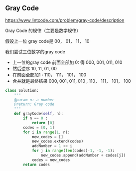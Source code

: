 ## Gray Code

https://www.lintcode.com/problem/gray-code/description

Gray Code 的规律（主要是数学规律）

假设上一位 gray code是 00， 01， 11， 10

我们尝试三位数字的gray code

+ 上一位的gray code 前面全部加 0:  得 000, 001, 011, 010
+ 然后逆序 10, 11, 01, 00
+ 在前面全部加1  :   110， 111， 101， 100
+ 合并就是最终结果 000, 001, 011, 010 , 110， 111， 101， 100

```python
class Solution:
    """
    @param n: a number
    @return: Gray code
    """
    def grayCode(self, n):
        if n == 0 :
            return [0]
        codes = [0, 1]
        for i in range(1, n): 
            new_codes = [] 
            new_codes.extend(codes)
            addNumber = 1 << i
            for j in range(len(codes)-1, -1, -1):
                new_codes.append(addNumber + codes[j])
            codes = new_codes
        return codes
                
```

